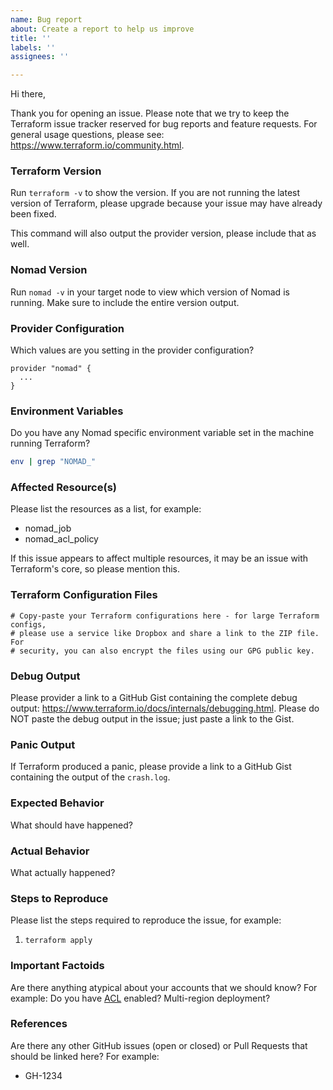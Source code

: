 ```yaml
---
name: Bug report
about: Create a report to help us improve
title: ''
labels: ''
assignees: ''

---
```


Hi there,

Thank you for opening an issue. Please note that we try to keep the Terraform issue tracker reserved for bug reports and feature requests. For general usage questions, please see: https://www.terraform.io/community.html.

### Terraform Version
Run `terraform -v` to show the version. If you are not running the latest version of Terraform, please upgrade because your issue may have already been fixed. 

This command will also output the provider version, please include that as well.

### Nomad Version
Run `nomad -v` in your target node to view which version of Nomad is running. Make sure to include the entire version output.

### Provider Configuration
Which values are you setting in the provider configuration? 

```hcl
provider "nomad" {
  ...
}
```

### Environment Variables
Do you have any Nomad specific environment variable set in the machine running Terraform?

```sh
env | grep "NOMAD_"
```

### Affected Resource(s)
Please list the resources as a list, for example:
- nomad_job
- nomad_acl_policy

If this issue appears to affect multiple resources, it may be an issue with Terraform's core, so please mention this.

### Terraform Configuration Files
```hcl
# Copy-paste your Terraform configurations here - for large Terraform configs,
# please use a service like Dropbox and share a link to the ZIP file. For
# security, you can also encrypt the files using our GPG public key.
```

### Debug Output
Please provider a link to a GitHub Gist containing the complete debug output: https://www.terraform.io/docs/internals/debugging.html. Please do NOT paste the debug output in the issue; just paste a link to the Gist.

### Panic Output
If Terraform produced a panic, please provide a link to a GitHub Gist containing the output of the `crash.log`.

### Expected Behavior
What should have happened?

### Actual Behavior
What actually happened?

### Steps to Reproduce
Please list the steps required to reproduce the issue, for example:
1. `terraform apply`

### Important Factoids
Are there anything atypical about your accounts that we should know? For example: Do you have [ACL](https://www.nomadproject.io/guides/security/acl.html) enabled? Multi-region deployment?

### References
Are there any other GitHub issues (open or closed) or Pull Requests that should be linked here? For example:
- GH-1234
